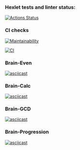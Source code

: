 ### Hexlet tests and linter status:
[![Actions Status](https://github.com/alexdesyatnik/frontend-project-lvl1/workflows/hexlet-check/badge.svg)](https://github.com/alexdesyatnik/frontend-project-lvl1/actions)

### CI checks
[![Maintainability](https://api.codeclimate.com/v1/badges/a99a88d28ad37a79dbf6/maintainability)](https://codeclimate.com/github/codeclimate/codeclimate/maintainability)

[![CI](https://github.com/alexdesyatnik/frontend-project-lvl1/actions/workflows/main.yml/badge.svg)](https://github.com/alexdesyatnik/frontend-project-lvl1/actions/workflows/main.yml)


### Brain-Even

[![asciicast](https://asciinema.org/a/eTTasfpBC0yFspoaMxhTwTki2.svg)](https://asciinema.org/a/eTTasfpBC0yFspoaMxhTwTki2)

### Brain-Calc

[![asciicast](https://asciinema.org/a/nD0tve5nSgLNoWStof9yLpClH.svg)](https://asciinema.org/a/nD0tve5nSgLNoWStof9yLpClH)

### Brain-GCD

[![asciicast](https://asciinema.org/a/4REv59dyhsuc7TEOS9PlsusHz.svg)](https://asciinema.org/a/4REv59dyhsuc7TEOS9PlsusHz)

### Brain-Progression

[![asciicast](https://asciinema.org/a/xKWVmwVsngnvQtZRuRxwDMT31.svg)](https://asciinema.org/a/xKWVmwVsngnvQtZRuRxwDMT31)
